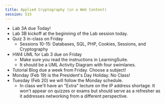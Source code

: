 ```yaml
---
title: Applied Cryptography (in a Web Context)
session: S15
---
```

* Lab 3A due Today!
* Lab 3B kickoff at the beginning of the Lab session today.
* Quiz 3 in-class on Friday
    * Sessions 10-15: Databases, SQL, PHP, Cookies, Sessions, and Cryptography
* HW4 UML for Lab 3 due on Friday
    * Make sure you read the instructions in LearningSuite.
    * It should be a UML Activity Diagram with four swimlanes.
* Tutorial Blog due a week from Friday. Choose a subject!
* Monday (Feb 19) is the President's Day Holiday. No Class!
* Tuesday (Feb 20) we will follow the Monday schedule.
    * In class we'll have an "Extra" lecture on the IP address shortage. It won't appear on quizzes or exams but should serve as a refresher as it addresses networking from a different perspective.